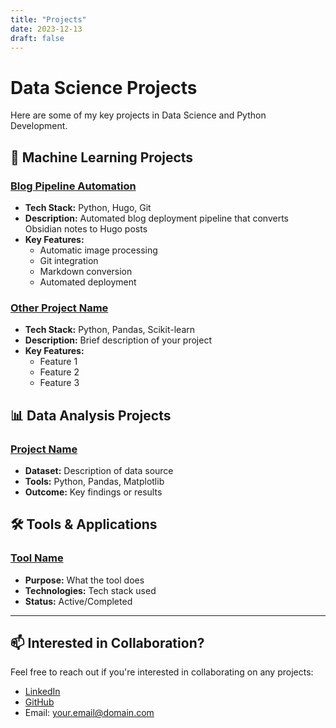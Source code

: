 ```yaml
---
title: "Projects"
date: 2023-12-13
draft: false
---
```


# Data Science Projects

Here are some of my key projects in Data Science and Python Development.

## 🤖 Machine Learning Projects

### [Blog Pipeline Automation](https://github.com/your-repo)
- **Tech Stack:** Python, Hugo, Git
- **Description:** Automated blog deployment pipeline that converts Obsidian notes to Hugo posts
- **Key Features:**
  - Automatic image processing
  - Git integration
  - Markdown conversion
  - Automated deployment

### [Other Project Name](https://github.com/your-repo)
- **Tech Stack:** Python, Pandas, Scikit-learn
- **Description:** Brief description of your project
- **Key Features:**
  - Feature 1
  - Feature 2
  - Feature 3

## 📊 Data Analysis Projects

### [Project Name](https://github.com/your-repo)
- **Dataset:** Description of data source
- **Tools:** Python, Pandas, Matplotlib
- **Outcome:** Key findings or results

## 🛠️ Tools & Applications

### [Tool Name](https://github.com/your-repo)
- **Purpose:** What the tool does
- **Technologies:** Tech stack used
- **Status:** Active/Completed

---

## 📫 Interested in Collaboration?

Feel free to reach out if you're interested in collaborating on any projects:
- [LinkedIn](https://www.linkedin.com/in/vinicius-rodriguesdematos/)
- [GitHub](https://github.com/your-github)
- Email: your.email@domain.com
